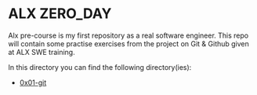# ALX ZERO_DAY

Alx pre-course is my first repository as a real software engineer. This repo will contain some practise exercises from the project on Git & Github given at ALX SWE training.

In this directory you can find the following directory(ies):

* [0x01-git](https://github.com/ravvvz/alx-zero_day/tree/main/0x03-git)
